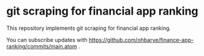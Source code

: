 # git scraping for financial app ranking

This repository implements git scraping for financial app ranking.

You can subscribe updates with https://github.com/ohbarye/finance-app-ranking/commits/main.atom .
